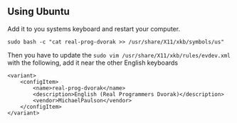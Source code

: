 Using Ubuntu
-----------

Add it to you systems keyboard and restart your computer.

```
sudo bash -c "cat real-prog-dvorak >> /usr/share/X11/xkb/symbols/us"
```

Then you have to update the `sudo vim /usr/share/X11/xkb/rules/evdev.xml` with the following, add it near the other English keyboards

```
<variant>
    <configItem>
        <name>real-prog-dvorak</name>
        <description>English (Real Programmers Dvorak)</description>
        <vendor>MichaelPaulson</vendor>
    </configItem>
</variant>
```

